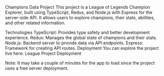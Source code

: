 Champions Data Project
This project is a League of Legends Champion Explorer, built using TypeScript, Redux, and Node.js with Express for the server-side API. It allows users to explore champions, their stats, abilities, and other related information.

Technologies
TypeScript: Provides type safety and better development experience.
Redux: Manages the global state of champions and their stats.
Node.js: Backend server to provide data via API endpoints.
Express: Framework for creating API routes.
Deployment
You can explore the project live here:
League Project Deployment

Note: It may take a couple of minutes for the app to load since the project uses a free server deployment.
